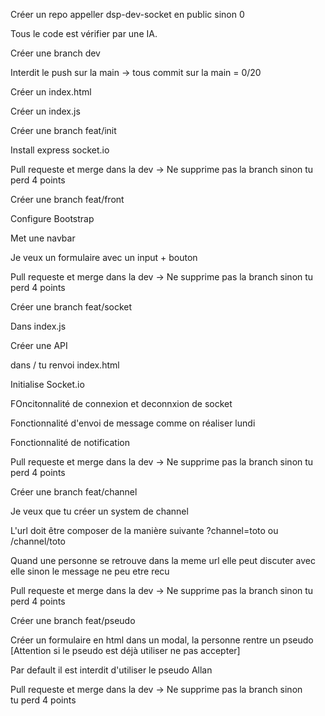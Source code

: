 Créer un repo appeller dsp-dev-socket en public sinon 0

Tous le code est vérifier par une IA.

Créer une branch dev

Interdit le push sur la main -> tous commit sur la main = 0/20

Créer un index.html

Créer un index.js

Créer une branch feat/init

Install express socket.io

Pull requeste et merge dans la dev -> Ne supprime pas la branch sinon tu perd 4 points

Créer une branch feat/front

Configure Bootstrap

Met une navbar

Je veux un formulaire avec un input + bouton

Pull requeste et merge dans la dev -> Ne supprime pas la branch sinon tu perd 4 points

Créer une branch feat/socket

Dans index.js

Créer une API

dans / tu renvoi index.html

Initialise Socket.io

FOncitonnalité de connexion et deconnxion de socket

Fonctionnalité d'envoi de message comme on réaliser lundi

Fonctionnalité de notification

Pull requeste et merge dans la dev -> Ne supprime pas la branch sinon tu perd 4 points

Créer une branch feat/channel

Je veux que tu créer un system de channel

L'url doit être composer de la manière suivante ?channel=toto ou /channel/toto

Quand une personne se retrouve dans la meme url elle peut discuter avec elle sinon le message ne peu etre recu

Pull requeste et merge dans la dev -> Ne supprime pas la branch sinon tu perd 4 points

Créer une branch feat/pseudo

Créer un formulaire en html dans un modal, la personne rentre un pseudo [Attention si le pseudo est déjà utiliser ne pas accepter]

Par default il est interdit d'utiliser le pseudo Allan

Pull requeste et merge dans la dev -> Ne supprime pas la branch sinon tu perd 4 points
